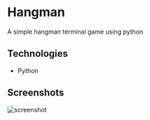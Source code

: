 # Hangman

A simple hangman terminal game using python 

## Technologies
- Python

## Screenshots

![screenshot](https://i.imgur.com/DLUBXN0.jpg)


